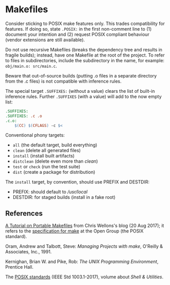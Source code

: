 # Makefiles

Consider sticking to POSIX make features only.
This trades compatibility for features.
If doing so, state `.POSIX:` in the first non-comment line
to (1) document your intention and (2) request POSIX compliant
behaviour (vendor extensions are still available).

Do not use recursive Makefiles (breaks the dependency tree and results
in fragile builds); instead, have one Makefile at the root of the project.
To refer to files in subdirectories, include the subdirectory in the name,
for example: `obj/main.o: src/main.c`.

Beware that out-of-source builds (putting .o files in a separate
directory from the .c files) is not compatible with inference rules.

The special target `.SUFFIXES:` (without a value) clears the list
of built-in inference rules. Further `.SUFFIXES` (with a value)
will add to the now empty list:

```Makefile
.SUFFIXES:
.SUFFIXES: .c .o
.c.o:
    $(CC) $(CFLAGS) -c $<
```

Conventional phony targets:

- `all` (the default target, build everything)
- `clean` (delete all generated files)
- `install` (install built artifacts)
- `distclean` (delete even more than *clean*)
- `test` or `check` (run the test suite)
- `dist` (create a package for distribution)

The `install` target, by convention, should use PREFIX and DESTDIR:

- PREFIX: should default to */usr/local*
- DESTDIR: for staged builds (install in a fake root)

## References

[A Tutorial on Portable Makefiles](https://nullprogram.com/blog/2017/08/20/)
from Chris Wellons's blog (20 Aug 2017); it refers to the [specification for
make](http://pubs.opengroup.org/onlinepubs/9699919799/utilities/make.html)
at the Open Group (the POSIX standard).

Oram, Andrew and Talbott, Steve:
*Managing Projects with make*,
O'Reilly & Associates, Inc., 1991.

Kernighan, Brian W. and Pike, Rob:
*The UNIX Programming Environment*,
Prentice Hall.

The [POSIX standards](http://pubs.opengroup.org/onlinepubs/9699919799/)
(IEEE Std 1003.1-2017), volume about *Shell & Utilities*.
